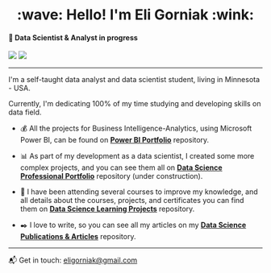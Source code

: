 <h1 align="center">
  :wave: Hello! I'm Eli Gorniak :wink:
</h1>

#### :rocket: Data Scientist & Analyst in progress

<a href="https://medium.com/in-data-we-trust"><img src="https://img.shields.io/badge/medium-FF5722?.svg?&style=for-the-badge&logo=medium&logoColor=white" ></a>
<a href="https://www.linkedin.com/in/elianice-gorniak"><img src="https://img.shields.io/badge/linkedin-%230077B5.svg?&style=for-the-badge&logo=linkedin&logoColor=white" /><a/>

---
I'm a self-taught data analyst and data scientist student, living in Minnesota - USA.

Currently, I'm dedicating 100% of my time studying and developing skills on data field.
  
- :moneybag: All the projects for Business Intelligence-Analytics, using Microsoft Power BI, can be found on [**Power BI Portfolio**](https://github.com/EliGorniak/Business_Intelligence_Analytics_PowerBI_Portfolio) repository.

- :bar_chart: As part of my development as a data scientist, I created some more complex projects, and you can see them all on [**Data Science Professional Portfolio**](https://github.com/EliGorniak/Data_Science_Professional_Portfolio) repository (under construction).

- :rocket: I have been attending several courses to improve my knowledge, and all details about the courses, projects, and certificates you can find them on [**Data Science Learning Projects**](https://github.com/EliGorniak/Data_Science_Learning_Projects) repository.

- :black_nib: I love to write, so you can see all my articles on my [**Data Science Publications & Articles**](https://github.com/EliGorniak/Data_Science_Publications_Articles) repository.

---
:mailbox_with_mail: Get in touch: eligorniak@gmail.com
